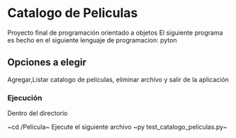 # Catalogo de Peliculas

Proyecto final de programación orientado a objetos
El siguiente programa es hecho en el siguiente lenguaje de programacion: pyton

## Opciones a elegir

Agregar,Listar catalogo de peliculas, eliminar archivo y salir de la aplicación

### Ejecución

Dentro del directorio

~cd /Pelicula~
Ejecute el siguiente archivo
~py test_catalogo_peliculas.py~
